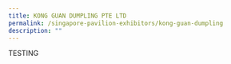 ```yaml
---
title: KONG GUAN DUMPLING PTE LTD
permalink: /singapore-pavilion-exhibitors/kong-guan-dumpling
description: ""
---
```


TESTING

